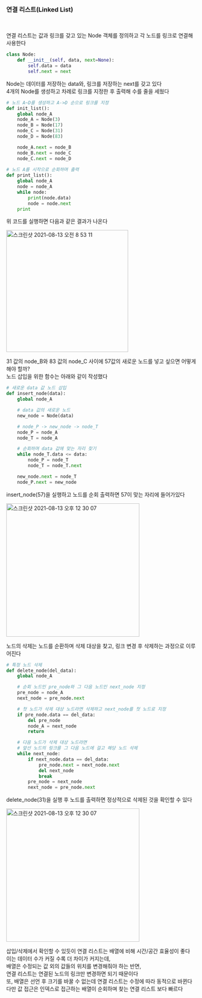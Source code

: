 ### 연결 리스트(Linked List)  

<br/>

연결 리스트는 값과 링크를 갖고 있는 Node 객체를 정의하고 각 노드를 링크로 연결해 사용한다  

```python
class Node:
    def __init__(self, data, next=None):
        self.data = data
        self.next = next
```

Node는 데이터를 저장하는 data와, 링크를 저장하는 next를 갖고 있다  
4개의 Node를 생성하고 차례로 링크를 지정한 후 출력해 수를 줄을 세웠다  

```python
# 노드 A~D를 생성하고 A->D 순으로 링크를 지정
def init_list():
    global node_A
    node_A = Node(3)
    node_B = Node(17)
    node_C = Node(31)
    node_D = Node(83)

    node_A.next = node_B
    node_B.next = node_C
    node_C.next = node_D
    
# 노드 A를 시작으로 순회하며 출력
def print_list():
    global node_A
    node = node_A
    while node:
        print(node.data)
        node = node.next
    print
```

위 코드를 실행하면 다음과 같은 결과가 나온다  

<img width="323" alt="스크린샷 2021-08-13 오전 8 53 11" src="https://user-images.githubusercontent.com/80666066/129284254-a5dc9877-7b2b-4044-95ab-46598b4acbc7.png">

<br/> 

31 값의 node_B와 83 값의 node_C 사이에 57값의 새로운 노드를 넣고 싶으면 어떻게 해야 할까?  
노드 삽입을 위한 함수는 아래와 같이 작성했다  

```python
# 새로운 data 값 노드 삽입
def insert_node(data):
    global node_A

    # data 값의 새로운 노드
    new_node = Node(data)

    # node_P -> new_node -> node_T
    node_P = node_A
    node_T = node_A

    # 순회하며 data 값에 맞는 자리 찾기
    while node_T.data <= data:
        node_P = node_T
        node_T = node_T.next

    new_node.next = node_T
    node_P.next = new_node
```

insert_node(57)을 실행하고 노드를 순회 출력하면 57이 맞는 자리에 들어가있다  

<img width="353" alt="스크린샷 2021-08-13 오후 12 30 07" src="https://user-images.githubusercontent.com/80666066/129301069-a8d3d779-c5c4-47b7-b22f-113553d2ef1d.png">

노드의 삭제는 노드를 순환하며 삭제 대상을 찾고, 링크 변경 후 삭제하는 과정으로 이루어진다 

```python
# 특정 노드 삭제
def delete_node(del_data):
    global node_A

    # 순회 노드인 pre_node와 그 다음 노드인 next_node 지정
    pre_node = node_A
    next_node = pre_node.next

    # 첫 노드가 삭제 대상 노드라면 삭제하고 next_node를 첫 노드로 지정
    if pre_node.data == del_data:
        del pre_node
        node_A = next_node
        return

    # 다음 노드가 삭제 대상 노드라면
    # 앞선 노드의 링크를 그 다음 노드에 걸고 해당 노드 삭제
    while next_node:
        if next_node.data == del_data:
            pre_node.next = next_node.next
            del next_node
            break
        pre_node = next_node
        next_node = pre_node.next
```

delete_node(31)을 실행 후 노드를 출력하면 정상적으로 삭제된 것을 확인할 수 있다  

<img width="353" alt="스크린샷 2021-08-13 오후 12 30 07" src="https://user-images.githubusercontent.com/80666066/129311049-dbaa6f9b-762d-4008-b8d9-154e441db2cb.png">

<br/>

삽입/삭제에서 확인할 수 있듯이 연결 리스트는 배열에 비해 시간/공간 효율성이 좋다  
이는 데이터 수가 커질 수록 더 차이가 커지는데,  
배열은 수정되는 값 외의 값들의 위치를 변경해줘야 하는 반면,  
연결 리스트는 연결된 노드의 링크만 변경하면 되기 때문이다  
또, 배열은 선언 후 크기를 바꿀 수 없는데 연결 리스트는 수정에 따라 동적으로 바뀐다  
다만 값 접근은 인덱스로 접근하는 배열이 순회하며 찾는 연결 리스트 보다 빠르다  

<br/>

